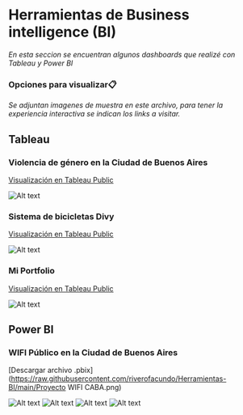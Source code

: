 # Herramientas de Business intelligence (BI)

_En esta seccion se encuentran algunos dashboards que realizé con Tableau y Power BI_

### Opciones para visualizar📋

_Se adjuntan imagenes de muestra en este archivo, para tener la experiencia interactiva se indican los links a visitar._


## Tableau

### Violencia de género en la Ciudad de Buenos Aires

[Visualización en Tableau Public](https://public.tableau.com/views/Violencia_16155227022730/Dashboard2?:language=es&:display_count=y&:toolbar=n&:origin=viz_share_link)


![Alt text](https://raw.githubusercontent.com/riverofacundo/Herramientas-BI/main/Género.png "Optional Title")

### Sistema de bicicletas Divy

[Visualización en Tableau Public](https://public.tableau.com/views/2_4_highlighter_16139309135190/Whoaretheriders?:language=es&:display_count=y&:origin=viz_share_link)

![Alt text](https://raw.githubusercontent.com/riverofacundo/Herramientas-BI/main/Divy.png "Optional Title")

### Mi Portfolio

[Visualización en Tableau Public](https://public.tableau.com/views/3_4_My_investments_16209285634920/MyPortfolio?:language=es&:display_count=y&:origin=viz_share_link)

![Alt text](https://raw.githubusercontent.com/riverofacundo/Herramientas-BI/main/Portfolio.png "Optional Title")

## Power BI

### WIFI Público en la Ciudad de Buenos Aires

[Descargar archivo .pbix](https://raw.githubusercontent.com/riverofacundo/Herramientas-BI/main/Proyecto WIFI CABA.png)

![Alt text](https://raw.githubusercontent.com/riverofacundo/Herramientas-BI/main/Wifi1.png "Optional Title")
![Alt text](https://raw.githubusercontent.com/riverofacundo/Herramientas-BI/main/Wifi2.png "Optional Title")
![Alt text](https://raw.githubusercontent.com/riverofacundo/Herramientas-BI/main/Wifi3.png "Optional Title")
![Alt text](https://raw.githubusercontent.com/riverofacundo/Herramientas-BI/main/Wifi4.png "Optional Title")
